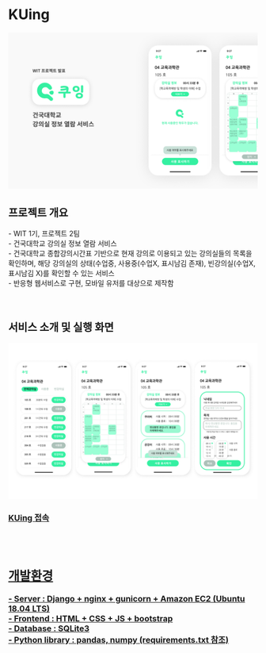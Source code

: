 # KUing
<img src="/readme_img/1.png" width=700/><br>
<h2>프로젝트 개요</h2>
- WIT 1기, 프로젝트 2팀<br>
- 건국대학교 강의실 정보 열람 서비스<br>
- 건국대학교 종합강의시간표 기반으로 현재 강의로 이용되고 있는 강의실들의 목록을 확인하며, 해당 강의실의 상태(수업중, 사용중(수업X, 표시남김 존재), 빈강의실(수업X, 표시남김 X)를 확인할 수 있는 서비스<br>
- 반응형 웹서비스로 구현, 모바일 유저를 대상으로 제작함<br>
<br><br>
<h2>서비스 소개 및 실행 화면</h2>
<img src="/readme_img/2.png" width=700 />
<h3><a href="http://18.218.110.104/">KUing 접속</button><h3><br>
<h2>개발환경</h2>
- Server : Django + nginx + gunicorn + Amazon EC2 (Ubuntu 18.04 LTS)<br>
- Frontend : HTML + CSS + JS + bootstrap<br>
- Database : SQLite3<br>
- Python library : pandas, numpy (requirements.txt 참조)<br>
